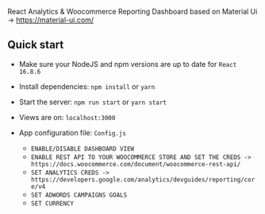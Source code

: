 React Analytics & Woocommerce Reporting Dashboard based on Material Ui -> https://material-ui.com/

## Quick start

- Make sure your NodeJS and npm versions are up to date for `React 16.8.6`

- Install dependencies: `npm install` or `yarn`

- Start the server: `npm run start` or `yarn start`

- Views are on: `localhost:3000`

- App configuration file: `Config.js`
	- `ENABLE/DISABLE DASHBOARD VIEW`
	- `ENABLE REST API TO YOUR WOOCOMMERCE STORE AND SET THE CREDS -> https://docs.woocommerce.com/document/woocommerce-rest-api/`
	- `SET ANALYTICS CREDS -> https://developers.google.com/analytics/devguides/reporting/core/v4`
	- `SET ADWORDS CAMPAIGNS GOALS`
	- `SET CURRENCY `

